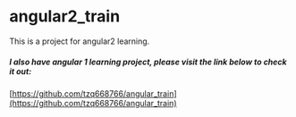 # angular2_train
This is a project for angular2 learning.

##### I also have angular 1 learning project, please visit the link below to check it out:  
[https://github.com/tzq668766/angular_train](https://github.com/tzq668766/angular_train)  
